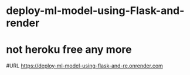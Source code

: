 # deploy-ml-model-using-Flask-and-render 
# not heroku free any more 
#URL 
https://deploy-ml-model-using-flask-and-re.onrender.com
